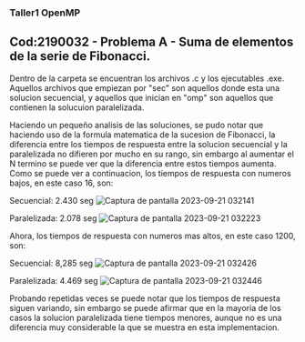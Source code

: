 ### Taller1 OpenMP
## Cod:2190032 - Problema A - Suma de elementos de la serie de Fibonacci.
Dentro de la carpeta se encuentran los archivos .c y los ejecutables .exe.
Aquellos archivos que empiezan por "sec" son aquellos donde esta una solucion secuencial, y aquellos que inician en "omp" son aquellos que contienen la solucuion paralelizada.

Haciendo un pequeño analisis de las soluciones, se pudo notar que haciendo uso de la formula matematica de la sucesion de Fibonacci, la diferencia entre los tiempos de respuesta entre la solucion secuencial y la paralelizada no difieren por mucho en su rango, sin embargo al aumentar el N termino se puede ver que la diferencia entre estos tiempos aumenta.
Como se puede ver a continuacion, los tiempos de respuesta con numeros bajos, en este caso 16, son:

Secuencial: 2.430 seg
![Captura de pantalla 2023-09-21 032141](https://github.com/Rubi221/IntroPP2190032/assets/98795896/6141546c-31e1-4be5-9477-c7ad7de9ee9c)


Paralelizada: 2.078 seg
![Captura de pantalla 2023-09-21 032223](https://github.com/Rubi221/IntroPP2190032/assets/98795896/b047bb3a-423a-46ef-a077-1d041204be36)



Ahora, los tiempos de respuesta con numeros mas altos, en este caso 1200, son:


Secuencial: 8,285 seg
![Captura de pantalla 2023-09-21 032426](https://github.com/Rubi221/IntroPP2190032/assets/98795896/944d6826-18f7-4db7-a4ef-eb8b8cd9dd07)


Paralelizada: 4.469 seg
![Captura de pantalla 2023-09-21 032446](https://github.com/Rubi221/IntroPP2190032/assets/98795896/83970aca-a184-4f09-b8b9-b60ed0336c9f)


Probando repetidas veces se puede notar que los tiempos de respuesta siguen variando, sin embargo se puede afirmar que en la mayoria de los casos la solucion paralelizada tiene tiempos menores, aunque no es una diferencia muy considerable la que se muestra en esta implementacion.

